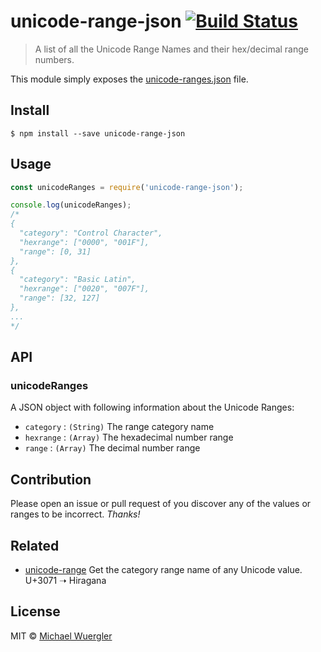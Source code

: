 # unicode-range-json [![Build Status](https://travis-ci.org/radiovisual/unicode-range-json.svg?branch=master)](https://travis-ci.org/radiovisual/unicode-range-json)

> A list of all the Unicode Range Names and their hex/decimal range numbers.

This module simply exposes the [unicode-ranges.json](https://github.com/radiovisual/unicode-range-json/blob/master/unicode-ranges.json) file.


## Install

```
$ npm install --save unicode-range-json
```


## Usage

```js
const unicodeRanges = require('unicode-range-json');

console.log(unicodeRanges);
/*
{
  "category": "Control Character",
  "hexrange": ["0000", "001F"],
  "range": [0, 31]
},
{
  "category": "Basic Latin",
  "hexrange": ["0020", "007F"],
  "range": [32, 127]
},
...
*/
```


## API

### unicodeRanges

A JSON object with following information about the Unicode Ranges:

- `category` : `(String)` The range category name
- `hexrange` : `(Array)` The hexadecimal number range
- `range` : `(Array)` The decimal number range


## Contribution

Please open an issue or pull request of you discover any of the values or ranges to be incorrect. *Thanks!*


## Related

- [unicode-range](https://github.com/radiovisual/unicode-range) Get the category range name of any Unicode value. U+3071 ➝ Hiragana

## License

MIT © [Michael Wuergler](http://numetriclabs.com)
